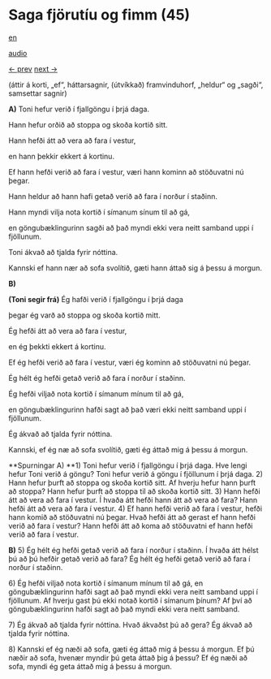 # Saga fjörutíu og fimm (45)

[en](../en/story_45.md)

[audio](../audio/story_45.mp3)

[← prev](../is/story_44.md)
[next →](../is/story_46.md)

(áttir á korti, „ef“, háttarsagnir, (útvíkkað)
framvinduhorf, „heldur“ og „sagði“, samsettar sagnir)

**A)**
Toni hefur verið í fjallgöngu í þrjá daga.

Hann hefur orðið að stoppa og skoða kortið sitt.

Hann hefði átt að vera að fara í vestur,

en hann þekkir ekkert á kortinu.

Ef hann hefði verið að fara í vestur, væri hann kominn að stöðuvatni nú
þegar.

Hann heldur að hann hafi getað verið að fara í norður í staðinn.

Hann myndi vilja nota kortið í símanum sínum til að gá,

en göngubæklingurinn sagði að það myndi ekki vera neitt samband uppi í
fjöllunum.

Toni ákvað að tjalda fyrir nóttina.

Kannski ef hann nær að sofa svolítið, gæti hann áttað sig á þessu á
morgun.

**B)**

**(Toni segir frá)**
Ég hafði verið í fjallgöngu í þrjá daga

þegar ég varð að stoppa og skoða kortið mitt.

Ég hefði átt að vera að fara í vestur,

en ég þekkti ekkert á kortinu.

Ef ég hefði verið að fara í vestur, væri ég kominn að stöðuvatni nú
þegar.

Ég hélt ég hefði getað verið að fara í norður í staðinn.

Ég hefði viljað nota kortið í símanum mínum til að gá,

en göngubæklingurinn hafði sagt að það væri ekki neitt samband uppi í
fjöllunum.

Ég ákvað að tjalda fyrir nóttina.

Kannski, ef ég næ að sofa svolítið, gæti ég áttað mig á þessu á morgun.

**Spurningar
A)
**1) Toni hefur verið í fjallgöngu í þrjá daga. Hve lengi hefur Toni
verið á göngu? Toni hefur verið á göngu í fjöllunum í þrjá daga.
2) Hann hefur þurft að stoppa og skoða kortið sitt. Af hverju hefur hann
þurft að stoppa? Hann hefur þurft að stoppa til að skoða kortið sitt.
3) Hann hefði átt að vera að fara í vestur. Í hvaða átt hefði hann átt
að vera að fara? Hann hefði átt að vera að fara í vestur.
4) Ef hann hefði verið að fara í vestur, hefði hann komið að stöðuvatni
nú þegar. Hvað hefði átt að gerast ef hann hefði verið að fara í vestur?
Hann hefði átt að koma að stöðuvatni ef hann hefði verið að fara í
vestur.

**B)**
5) Ég hélt ég hefði getað verið að fara í norður í staðinn. Í hvaða átt
hélst þú að þú hefðir getað verið að fara? Ég hélt ég hefði getað verið
að fara í norður í staðinn.

6\) Ég hefði viljað nota kortið í símanum mínum til að gá, en
göngubæklingurinn hafði sagt að það myndi ekki vera neitt samband uppi í
fjöllunum. Af hverju gast þú ekki notað kortið í símanum þínum? Af því
að göngubæklingurinn hafði sagt að það myndi ekki vera neitt samband.

7\) Ég ákvað að tjalda fyrir nóttina. Hvað ákvaðst þú að gera? Ég ákvað
að tjalda fyrir nóttina.

8\) Kannski ef ég næði að sofa, gæti ég áttað mig á þessu á morgun. Ef
þú næðir að sofa, hvenær myndir þú geta áttað þig á þessu? Ef ég næði að
sofa, myndi ég geta áttað mig á þessu á morgun.
